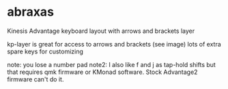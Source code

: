 # abraxas
Kinesis Advantage keyboard layout with arrows and brackets layer

kp-layer is great for access to arrows and brackets (see image)
lots of extra spare keys for customizing

note: you lose a number pad 
note2: I also like f and j as tap-hold shifts but that requires qmk firmware or KMonad software. Stock Advantage2 firmware can't do it.

